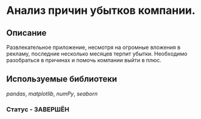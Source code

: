 # Анализ причин убытков компании.

## Описание 
Развлекательное приложение, несмотря на огромные вложения в рекламу, последние несколько месяцев терпит убытки. Необходимо разобраться в причинах и помочь компании выйти в плюс.


## Используемые библиотеки
*pandas*, *matplotlib*, *numPy*, *seaborn*

### Статус - ЗАВЕРШЁН


